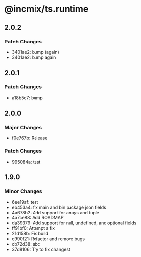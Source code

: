 # @incmix/ts.runtime

## 2.0.2

### Patch Changes

- 3401ae2: bump (again)
- 3401ae2: bump again

## 2.0.1

### Patch Changes

- a18b5c7: bump

## 2.0.0

### Major Changes

- f0e767b: Release

### Patch Changes

- 995084a: test

## 1.9.0

### Minor Changes

- 6ee19af: test
- eb453a4: fix main and bin package json fields
- 4a678b2: Add support for arrays and tuple
- 4a7ce88: Add ROADMAP
- da39379: Add support for null, undefined, and optional fields
- ff91bf0: Attempt a fix
- 21d158b: Fix build
- c990f21: Refactor and remove bugs
- cb72d38: abc
- 37d8106: Try to fix changest
